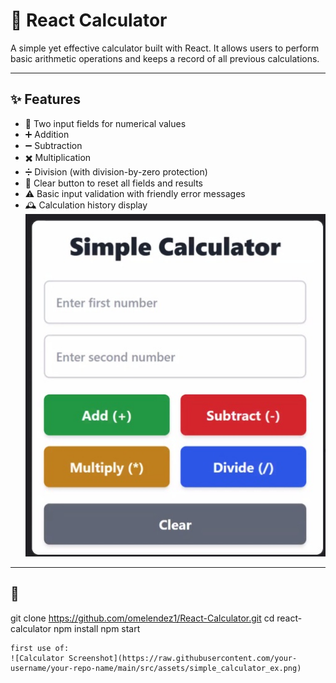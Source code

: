 # 🧮 React Calculator

A simple yet effective calculator built with React. It allows users to perform basic arithmetic operations and keeps a record of all previous calculations.

---

## ✨ Features

- 🔢 Two input fields for numerical values
- ➕ Addition
- ➖ Subtraction
- ✖️ Multiplication
- ➗ Division (with division-by-zero protection)
- 🧼 Clear button to reset all fields and results
- ⚠️ Basic input validation with friendly error messages
- 🕰️ Calculation history display
![Calculator Screenshot](https://raw.githubusercontent.com/omelendez1/React-Calculator/main/src/assets/simple_calculator_ex.png)

---

## 🚀 
git clone https://github.com/omelendez1/React-Calculator.git
cd react-calculator
npm install
npm start

```# React-Calculator
first use of:
![Calculator Screenshot](https://raw.githubusercontent.com/your-username/your-repo-name/main/src/assets/simple_calculator_ex.png)
